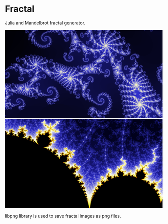 # Fractal
Julia and Mandelbrot fractal generator.

![Julia Fraclal](example/julia.png?raw=true "Julia Fraclal")
![Mandelbrot Fraclal](example/mandel.png?raw=true "Mandelbrot Fraclal")

libpng library is used to save fractal images as png files.

